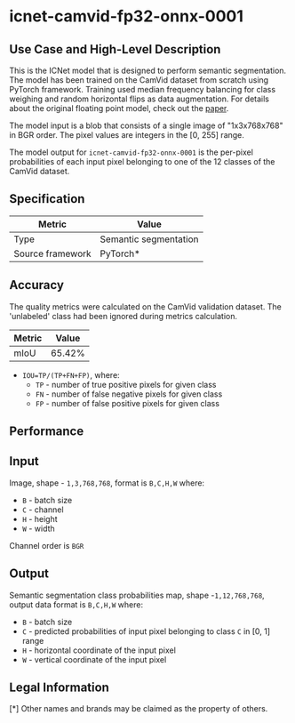 # icnet-camvid-fp32-onnx-0001

## Use Case and High-Level Description

This is the ICNet model that is designed to perform semantic segmentation. The model has been trained on the CamVid dataset from scratch using PyTorch framework. Training used median frequency balancing for class weighing and random horizontal flips as data augmentation. For details about the original floating point model, check out the [paper](https://arxiv.org/pdf/1704.08545.pdf).

The model input is a blob that consists of a single image of "1x3x768x768" in BGR order. The pixel values are integers in the [0, 255] range.

The model output for `icnet-camvid-fp32-onnx-0001` is the per-pixel probabilities of each input pixel belonging to one of the 12 classes of the CamVid dataset.

## Specification

| Metric            | Value                 |
|-------------------|-----------------------|
| Type              | Semantic segmentation |
| Source framework  | PyTorch\*             |

## Accuracy

The quality metrics were calculated on the CamVid validation dataset. The 'unlabeled' class had been ignored during metrics calculation.

| Metric                    | Value         |
|---------------------------|---------------|
| mIoU                      |        65.42% |


- `IOU=TP/(TP+FN+FP)`, where:
  - `TP` - number of true positive pixels for given class
  - `FN` - number of false negative pixels for given class
  - `FP` - number of false positive pixels for given class


## Performance

## Input

Image, shape - `1,3,768,768`, format is `B,C,H,W` where:

- `B` - batch size
- `C` - channel
- `H` - height
- `W` - width

Channel order is `BGR`

## Output

Semantic segmentation class probabilities map, shape -`1,12,768,768`, output data format is `B,C,H,W` where:

- `B` - batch size
- `C` - predicted probabilities of input pixel belonging to class `C` in  [0, 1] range
- `H` - horizontal coordinate of the input pixel
- `W` - vertical coordinate of the input pixel

## Legal Information
[*] Other names and brands may be claimed as the property of others.
